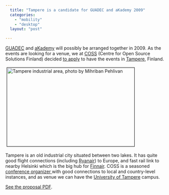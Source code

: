 ```yaml
---
  title: "Tampere is a candidate for GUADEC and aKademy 2009"
  categories: 
    - "mobility"
    - "desktop"
  layout: "post"

---
```

<p>
<a href="http://guadec.expectnation.com/public/content/main">GUADEC</a> and <a href="http://akademy.kde.org/">aKademy</a> will possibly be arranged together in 2009. As the events are looking for a venue, we at <a href="http://www.coss.fi/web/coss/home">COSS</a> (Centre for Open Source Solutions Finland) decided <a href="http://www.coss.fi/web/coss/news?p_p_id=86">to apply</a> to have the events in <a href="http://en.wikipedia.org/wiki/Tampere">Tampere</a>, Finland.
</p><p>
<img src="https://s3.eu-central-1.amazonaws.com/bergie-iki-fi/tampere-rapids-mihri.jpg" height="246" width="398" border="1" hspace="4" vspace="4" alt="Tampere industrial area, photo by Mihriban Pehlivan" title="Tampere industrial area, photo by Mihriban Pehlivan" /></p><p>
Tampere is an old industrial city situated between two lakes. It has quite good flight connections (including <a href="http://www.ryanair.com/site/EN/">Ryanair</a>) to Europe, and fast rail link to nearby Helsinki which is the big hub for <a href="http://en.wikipedia.org/wiki/Finnair">Finnair</a>. COSS is a seasoned <a href="http://www.coss.fi/web/openmind">conference organizer </a>with good connections to local and country-level instances, and as venue we can have the <a href="http://www.uta.fi/english/">University of Tampere</a> campus.
</p><p>
<a href="http://www.coss.fi/c/document_library/get_file?folderId=45&amp;name=DLFE-156.pdf">See the proposal PDF</a>.
</p>
